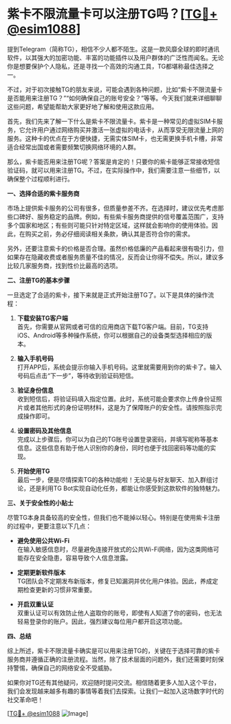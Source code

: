 # 紫卡不限流量卡可以注册TG吗？[[TG💪+ @esim1088](https://t.me/s/esim1088)]

提到Telegram（简称TG），相信不少人都不陌生。这是一款风靡全球的即时通讯软件，以其强大的加密功能、丰富的功能插件以及用户群体的广泛性而闻名。无论你是想要保护个人隐私，还是寻找一个高效的沟通工具，TG都堪称最佳选择之一。

不过，对于初次接触TG的朋友来说，可能会遇到各种问题，比如“紫卡不限流量卡是否能用来注册TG？”“如何确保自己的账号安全？”等等。今天我们就来详细聊聊这些问题，希望能帮助大家更好地了解和使用这款应用。

首先，我们先来了解一下什么是紫卡不限流量卡。紫卡是一种常见的虚拟SIM卡服务，它允许用户通过网络购买并激活一张虚拟的电话卡，从而享受无限流量上网的服务。这种卡的优点在于方便快捷，无需实体SIM卡，也无需更换手机卡槽，非常适合经常出国或者需要频繁切换网络环境的人群。

那么，紫卡能否用来注册TG呢？答案是肯定的！只要你的紫卡能够正常接收短信验证码，就可以用来注册TG。不过，在实际操作中，我们需要注意一些细节，以确保整个过程顺利进行。

**一、选择合适的紫卡服务商**

市场上提供紫卡服务的公司有很多，但质量参差不齐。在选择时，建议优先考虑那些口碑好、服务稳定的品牌。例如，有些紫卡服务商提供的信号覆盖范围广，支持多个国家和地区；有些则可能只针对特定区域，这样就会影响你的使用体验。因此，在购买之前，务必仔细阅读相关条款，确认其是否符合你的需求。

另外，还要注意紫卡的价格是否合理。虽然价格低廉的产品看起来很有吸引力，但如果存在隐藏收费或者服务质量不佳的情况，反而会让你得不偿失。所以，建议多比较几家服务商，找到性价比最高的选项。

**二、注册TG的基本步骤**

一旦选定了合适的紫卡，接下来就是正式开始注册TG了。以下是具体的操作流程：

1. **下载安装TG客户端**  
   首先，你需要从官网或者可信的应用商店下载TG客户端。目前，TG支持iOS、Android等多种操作系统，你可以根据自己的设备类型选择相应的版本。

2. **输入手机号码**  
   打开APP后，系统会提示你输入手机号码。这里就需要用到你的紫卡了。输入号码后点击“下一步”，等待收到验证码短信。

3. **验证身份信息**  
   收到短信后，将验证码填入指定位置。此时，系统可能会要求你上传身份证照片或者其他形式的身份证明材料，这是为了保障账户的安全性。请按照指示完成操作即可。

4. **设置密码及其他信息**  
   完成以上步骤后，你可以为自己的TG账号设置登录密码，并填写昵称等基本信息。这些信息有助于他人识别你的身份，同时也便于找回密码等功能的实现。

5. **开始使用TG**  
   最后一步，便是尽情探索TG的各种功能啦！无论是与好友聊天、加入群组讨论，还是利用TG Bot实现自动化任务，都能让你感受到这款软件的独特魅力。

**三、关于安全性的小贴士**

尽管TG本身具备较高的安全性，但我们也不能掉以轻心。特别是在使用紫卡注册的过程中，更要注意以下几点：

- **避免使用公共Wi-Fi**  
  在输入敏感信息时，尽量避免连接开放式的公共Wi-Fi网络，因为这类网络可能存在安全隐患，容易导致个人信息泄露。

- **定期更新软件版本**  
  TG团队会不定期发布新版本，修复已知漏洞并优化用户体验。因此，养成定期检查更新的习惯非常重要。

- **开启双重认证**  
  双重认证可以有效防止他人盗取你的账号，即使有人知道了你的密码，也无法轻易登录你的账户。因此，强烈建议每位用户都开启这项功能。

**四、总结**

综上所述，紫卡不限流量卡确实是可以用来注册TG的，关键在于选择可靠的紫卡服务商并遵循正确的注册流程。当然，除了技术层面的问题外，我们还需要时刻保持警惕，确保自己的网络安全不受威胁。

如果你对TG还有其他疑问，欢迎随时提问交流。相信随着更多人加入这个平台，我们会发现越来越多有趣的事情等着我们去探索。让我们一起加入这场数字时代的社交革命吧！

[[TG💪+ @esim1088](https://t.me/s/esim1088) ![Image](https://i.postimg.cc/4NQfJmqS/Snipaste-2025-05-13-00-14-12.png)]